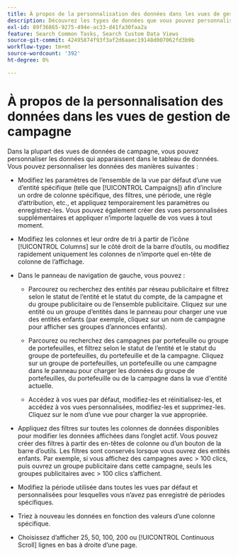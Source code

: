 ```yaml
---
title: À propos de la personnalisation des données dans les vues de gestion de campagne
description: Découvrez les types de données que vous pouvez personnaliser dans les vues de données de Campaign.
exl-id: 89f36865-9275-494e-ac33-d41fa30faa2a
feature: Search Common Tasks, Search Custom Data Views
source-git-commit: 42495874f93f3af2d6aaec19148d007062fd3b9b
workflow-type: tm+mt
source-wordcount: '392'
ht-degree: 0%

---
```


# À propos de la personnalisation des données dans les vues de gestion de campagne

<!-- Add info about new UI -->

Dans la plupart des vues de données de campagne, vous pouvez personnaliser les données qui apparaissent dans le tableau de données. Vous pouvez personnaliser les données des manières suivantes :

* Modifiez les paramètres de l’ensemble de la vue par défaut d’une vue d’entité spécifique (telle que [!UICONTROL Campaigns]) afin d’inclure un ordre de colonne spécifique, des filtres, une période, une règle d’attribution, etc., et appliquez temporairement les paramètres ou enregistrez-les. Vous pouvez également créer des vues personnalisées supplémentaires et appliquer n’importe laquelle de vos vues à tout moment.

* Modifiez les colonnes et leur ordre de tri à partir de l’icône [!UICONTROL Columns] sur le côté droit de la barre d’outils, ou modifiez rapidement uniquement les colonnes de n’importe quel en-tête de colonne de l’affichage.

* Dans le panneau de navigation de gauche, vous pouvez :

   * Parcourez ou recherchez des entités par réseau publicitaire et filtrez selon le statut de l’entité et le statut du compte, de la campagne et du groupe publicitaire ou de l’ensemble publicitaire. Cliquez sur une entité ou un groupe d’entités dans le panneau pour charger une vue des entités enfants (par exemple, cliquez sur un nom de campagne pour afficher ses groupes d’annonces enfants).

   * Parcourez ou recherchez des campagnes par portefeuille ou groupe de portefeuilles, et filtrez selon le statut de l’entité et le statut du groupe de portefeuilles, du portefeuille et de la campagne. Cliquez sur un groupe de portefeuilles, un portefeuille ou une campagne dans le panneau pour charger les données du groupe de portefeuilles, du portefeuille ou de la campagne dans la vue d&#39;entité actuelle.

   * Accédez à vos vues par défaut, modifiez-les et réinitialisez-les, et accédez à vos vues personnalisées, modifiez-les et supprimez-les. Cliquez sur le nom d’une vue pour charger la vue appropriée.

* Appliquez des filtres sur toutes les colonnes de données disponibles pour modifier les données affichées dans l’onglet actif. Vous pouvez créer des filtres à partir des en-têtes de colonne ou d’un bouton de la barre d’outils. Les filtres sont conservés lorsque vous ouvrez des entités enfants. Par exemple, si vous affichez des campagnes avec \> 100 clics, puis ouvrez un groupe publicitaire dans cette campagne, seuls les groupes publicitaires avec \> 100 clics s’affichent.

* Modifiez la période utilisée dans toutes les vues par défaut et personnalisées pour lesquelles vous n’avez pas enregistré de périodes spécifiques.

* Triez à nouveau les données en fonction des valeurs d’une colonne spécifique.

* Choisissez d’afficher 25, 50, 100, 200 ou [!UICONTROL Continuous Scroll] lignes en bas à droite d’une page.
